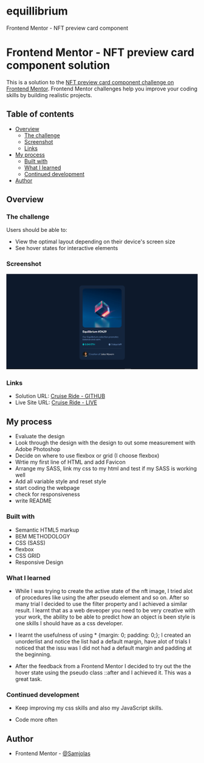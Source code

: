 # equillibrium
Frontend Mentor - NFT preview card component
# Frontend Mentor - NFT preview card component solution

This is a solution to the [NFT preview card component challenge on Frontend Mentor](https://www.frontendmentor.io/challenges/nft-preview-card-component-SbdUL_w0U). Frontend Mentor challenges help you improve your coding skills by building realistic projects. 



## Table of contents

- [Overview](#overview)
  - [The challenge](#the-challenge)
  - [Screenshot](#screenshot)
  - [Links](#links)
- [My process](#my-process)
  - [Built with](#built-with)
  - [What I learned](#what-i-learned)
  - [Continued development](#continued-development)
- [Author](#author)

## Overview

### The challenge

Users should be able to:

- View the optimal layout depending on their device's screen size
- See hover states for interactive elements

### Screenshot

![](images/Screenshot.png)


### Links

- Solution URL: [Cruise Ride - GITHUB](https://github.com/Samjolas/equillibrium)
- Live Site URL: [Cruise Ride - LIVE](https://samjolas.github.io/equillibrium)

## My process
- Evaluate the design 
- Look through the design with the design to out some measurement with Adobe Photoshop
- Decide on where to use flexbox or grid (I choose flexbox)
- Wrtie my first line of HTML and add Favicon
- Arrange my SASS, link my css to my html and test if my SASS is working well 
- Add all variable style and reset style 
- start coding the webpage 
- check for responsiveness 
- write README

### Built with

- Semantic HTML5 markup
- BEM METHODOLOGY
- CSS (SASS)
- flexbox
- CSS GRID
- Responsive Design

### What I learned

- While I was trying to create the active state of the nft image, I tried alot of procedures like using the after pseudo element and so on. 
After so many trial I decided to use the filter property and I achieved a similar result. 
I learnt that as a web deveoper you need to be very creative with your work, the ability to be able to predict how an object is been style is one skills I should have as a css developer. 

- I learnt the usefulness of using * {margin: 0; padding: 0;}; I created an unorderlist and notice the list had a default margin, have alot of trials I noticed that the issu was I did not had a default margin and padding at the beginning.

- After the feedback from a Frontend Mentor I decided to try out the the hover state using the pseudo class ::after and I achieved it. This was a great task. 

### Continued development

- Keep improving my css skills and also my JavaScript skills. 

- Code more often 



## Author

- Frontend Mentor - [@Samjolas](https://www.frontendmentor.io/profile/Samjolas)

